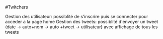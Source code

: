 #Twitchers

Gestion des utilisateur: possiblité de s'inscrire puis se connecter pour acceder a la page home
Gestion des tweets: possiblité d'envoyer un tweet (date -> auto+nom -> auto +tweet -> utilisateur) avec affichage de tous les tweets